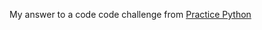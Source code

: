 My answer to a code code challenge from [Practice Python](http://www.practicepython.org/exercise/2014/12/06/22-read-from-file.html)
